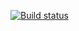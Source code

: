 [![Build status](https://ci.appveyor.com/api/projects/status/vp8cfup2igajjt1p?svg=true)](https://ci.appveyor.com/project/ShuranovaNI/appcarddeliverytest)

